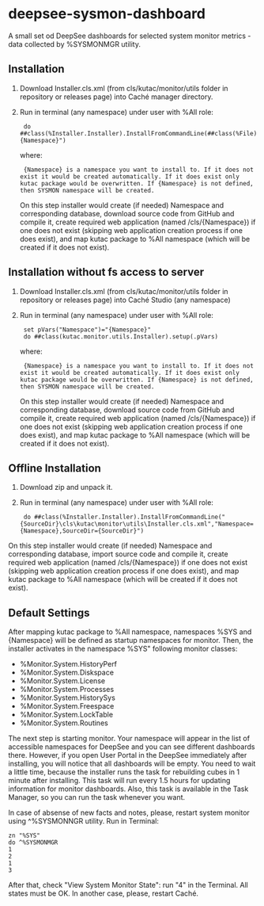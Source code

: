 deepsee-sysmon-dashboard
==============

A small set od DeepSee dashboards for selected system monitor metrics - data collected by %SYSMONMGR utility.


Installation
------------


1. Download Installer.cls.xml (from cls/kutac/monitor/utils folder in repository or releases page) into Caché manager directory.
2. Run in terminal (any namespace) under user with %All role: 

        do ##class(%Installer.Installer).InstallFromCommandLine(##class(%File).ManagerDirectory()_"Installer.cls.xml","Namespace={Namespace}")
        
    where:
  
        {Namespace} is a namespace you want to install to. If it does not exist it would be created automatically. If it does exist only kutac package would be overwritten. If {Namespace} is not defined, then SYSMON namespace will be created. 
    On this step installer would create (if needed) Namespace and corresponding database, download source code from GitHub and compile it, create required web application (named /cls/{Namespace}) if one does not exist (skipping web application creation process if one does exist), and map kutac package to %All namespace (which will be created if it does not exist).
        
        
Installation without fs access to server
-----------
1. Download Installer.cls.xml (from cls/kutac/monitor/utils folder in repository or releases page) into Caché Studio (any namespace)
2. Run in terminal (any namespace) under user with %All role: 

        set pVars("Namespace")="{Namespace}"
        do ##class(kutac.monitor.utils.Installer).setup(.pVars)

    where: 
    
        {Namespace} is a namespace you want to install to. If it does not exist it would be created automatically. If it does exist only kutac package would be overwritten. If {Namespace} is not defined, then SYSMON namespace will be created. 
    On this step installer would create (if needed) Namespace and corresponding database, download source code from GitHub and compile it, create required web application (named /cls/{Namespace}) if one does not exist (skipping web application creation process if one does exist), and map kutac package to %All namespace (which will be created if it does not exist).
    
Offline Installation
-----------------

1. Download zip and unpack it.
2. Run in terminal (any namespace) under user with %All role:

        do ##class(%Installer.Installer).InstallFromCommandLine("{SourceDir}\cls\kutac\monitor\utils\Installer.cls.xml","Namespace={Namespace},SourceDir={SourceDir}")

On this step installer would create (if needed) Namespace and corresponding database, import source code and compile it, create required web application (named /cls/{Namespace}) if one does not exist (skipping web application creation process if one does exist), and map kutac package to %All namespace (which will be created if it does not exist).

Default Settings
----------------

After mapping kutac package to %All namespace, namespaces %SYS and {Namespace} will be defined as startup namespaces for monitor. Then, the installer activates in the namespace %SYS" following monitor classes:

* %Monitor.System.HistoryPerf
* %Monitor.System.Diskspace
* %Monitor.System.License
* %Monitor.System.Processes
* %Monitor.System.HistorySys
* %Monitor.System.Freespace
* %Monitor.System.LockTable
* %Monitor.System.Routines

The next step is starting monitor. Your namespace will appear in the list of accessible namespaces for DeepSee and you can see different dashboards there. However, if you open User Portal in the DeepSee immediately after installing, you will notice that all dashboards will be empty. You need to wait a little time, because the installer runs the task for rebuilding cubes in 1 minute after installing. This task will run every 1.5 hours for updating information for monitor dashboards. Also, this task is available in the Task Manager, so you can run the task whenever you want.

In case of absense of new facts and notes, please, restart system monitor using ^%SYSMONNGR utility. Run in Terminal:

    zn "%SYS"
    do ^%SYSMONMGR
    1
    2
    1
    3
    
After that, check "View System Monitor State": run "4" in the Terminal. All states must be OK. In another case, please, restart Caché.
        




